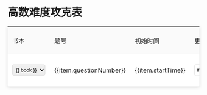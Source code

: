# 高数难度攻克表

<div id="app" class="table-container">
        <table>
            <thead>
                <tr>
                    <th>书本</th>
                    <th>题号</th>
                    <th>初始时间</th>
                    <th>更新时间</th>
                    <th>间隔</th>
                    <th>复习进度</th>
                </tr>
            </thead>
            <tbody>
                <tr v-for="(item, index) in tableData" :key="index">
                    <td>
                        <select v-model="item.book">
                            <option v-for="book in books" :key="book" :value="book">{{ book }}</option>
                        </select>
                    </td>
                    <td>{{item.questionNumber}}</td>
                    <td>{{item.startTime}}</td>
                    <td><input type="date" v-model="item.updateTime" @change="updateInterval(item)"></td>
                    <td class="interval">{{  calculateInterval(item.updateTime) }}</td>
                    <td>
                        <div class="checkbox-group">
                            <label v-for="n in progeress" :key="n">
                                <input type="checkbox" v-model="item.progress" :value="n">{{ n }}
                            </label>
                        </div>
                    </td>
                </tr>
            </tbody>
        </table>
    </div>


<script setup>

    import { ref, reactive } from 'vue';

    const books = ref(['讲义', '1800','笔记']);
    const progeress = ref(['理解','1天','7天','14天','15天','30天']); 
    const tableData = reactive([
        {   
            book: '讲义',
            questionNumber: '4-(3,注)',
            startTime: '2024-07-21',
            updateTime: '',
            progress: []
        },
        {   
            book: '讲义',
            questionNumber: '4-(周期性-注)',
            startTime: '2024-07-21',
            updateTime: '',
            progress: []
        },
        {   
            book: '笔记',
            questionNumber: '2-(考研原题)',
            startTime: '2024-07-22',
            updateTime: '',
            progress: []
        },
        {   
            book: '讲义',
            questionNumber: '7-例2-D',
            startTime: '2024-07-22',
            updateTime: '',
            progress: []
        },
    ]);
    
     function calculateInterval(updateTime) {
            if (updateTime) {
                const updateDate = new Date(updateTime);
                const now = new Date();
                // Set the time part of both dates to zero for accurate comparison
                updateDate.setHours(0, 0, 0, 0);
                now.setHours(0, 0, 0, 0);
                const diffTime = now - updateDate;
                const diffDays = Math.floor(diffTime / (1000 * 60 * 60 * 24));
                return `${diffDays}天`;
            } else {
                return "0天";
            }
        }

        function updateInterval(item) {
            // Force Vue to re-render the interval column
            item.updateTime = new Date(item.updateTime).toISOString().split('T')[0];
        }

</script>

<style>
 .table-container {
            background-color: #fff;
            border-radius: 4px;
            box-shadow: 0 2px 8px rgba(0, 0, 0, 0.15);
        }
table {
    width: 100%;
    border-collapse: collapse;
}
th, td {
    padding: 12px;
    text-align: left;
    border-bottom: 1px solid #f0f0f0;
}
th {
    background-color: #fafafa;
    font-weight: 500;
}
tr:hover {
    background-color: #f5f5f5;
}
select, input[type="text"], input[type="date"] {
    padding: 5px;
    border: 1px solid #d9d9d9;
    border-radius: 4px;
}
.interval {
    color: #1890ff;
    font-weight: bold;
}
.checkbox-group {
    display: flex;
    gap: 5px;
}
.checkbox-group label {
    display: flex;
    align-items: center;
}
.checkbox-group input[type="checkbox"] {
    margin-right: 5px;
}
</style>
